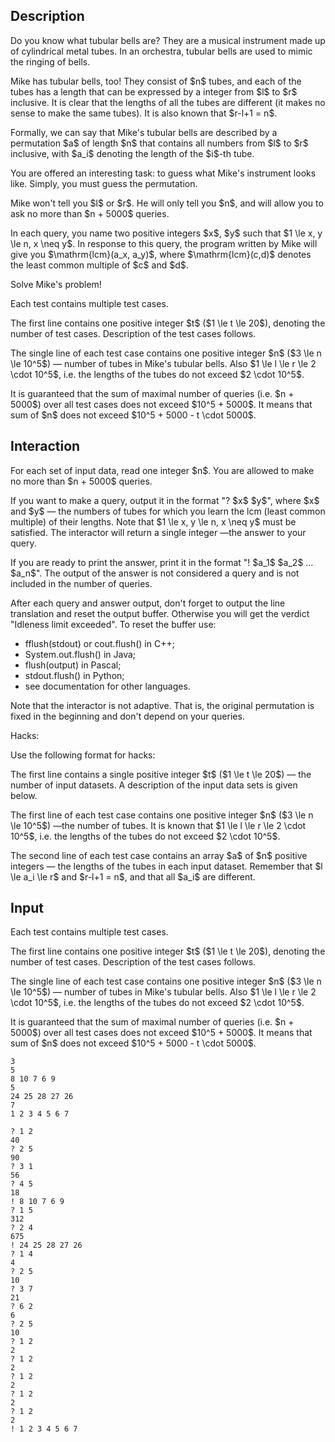 ## Description

<div><p>Do you know what tubular bells are? They are a musical instrument made up of cylindrical metal tubes. In an orchestra, tubular bells are used to mimic the ringing of bells.</p><p>Mike has tubular bells, too! They consist of $n$ tubes, and each of the tubes has a length that can be expressed by a integer from $l$ to $r$ inclusive. It is clear that the lengths of all the tubes are different (it makes no sense to make the same tubes). It is also known that $r-l+1 = n$.</p><p>Formally, we can say that Mike's tubular bells are described by a permutation $a$ of length $n$ that contains all numbers from $l$ to $r$ inclusive, with $a_i$ denoting the length of the $i$-th tube.</p><p>You are offered an interesting task: to guess what Mike's instrument looks like. Simply, you must guess the permutation.</p><p>Mike won't tell you $l$ or $r$. He will only tell you $n$, and will allow you to ask no more than $n + 5000$ queries.</p><p>In each query, you name two positive integers $x$, $y$ such that $1 \le x, y \le n, x \neq y$. In response to this query, the program written by Mike will give you $\mathrm{lcm}(a_x, a_y)$, where $\mathrm{lcm}(c,d)$ denotes the least common multiple of $c$ and $d$.</p><p>Solve Mike's problem!</p></div><div class="input-specification"><p>Each test contains multiple test cases.</p><p>The first line contains one positive integer $t$ ($1 \le t \le 20$), denoting the number of test cases. Description of the test cases follows.</p><p>The single line of each test case contains one positive integer $n$ ($3 \le n \le 10^5$)&nbsp;— number of tubes in Mike's tubular bells. Also $1 \le l \le r \le 2 \cdot 10^5$, i.e. the lengths of the tubes do not exceed $2 \cdot 10^5$.</p><p>It is guaranteed that the sum of <span class="tex-font-style-bf">maximal number of queries</span> (i.e. $n + 5000$) over all test cases does not exceed $10^5 + 5000$. It means that sum of $n$ does not exceed $10^5 + 5000 - t \cdot 5000$.</p></div><div><h2>Interaction</h2><p>For each set of input data, read one integer $n$. You are allowed to make no more than $n + 5000$ queries.</p><p>If you want to make a query, output it in the format "? $x$ $y$", where $x$ and $y$&nbsp;— the numbers of tubes for which you learn the lcm (least common multiple) of their lengths. Note that $1 \le x, y \le n, x \neq y$ must be satisfied. The interactor will return a single integer&nbsp;—the answer to your query.</p><p>If you are ready to print the answer, print it in the format "! $a_1$ $a_2$ ... $a_n$". <span class="tex-font-style-bf">The output of the answer is not considered a query and is not included in the number of queries.</span></p><p>After each query and answer output, don't forget to output the line translation and reset the output buffer. Otherwise you will get the verdict "Idleness limit exceeded". To reset the buffer use:</p><ul> <li> <span class="tex-font-style-tt">fflush(stdout)</span> or cout.flush() in C++; </li><li> <span class="tex-font-style-tt">System.out.flush()</span> in Java; </li><li> <span class="tex-font-style-tt">flush(output)</span> in Pascal; </li><li> <span class="tex-font-style-tt">stdout.flush()</span> in Python; </li><li> see documentation for other languages. </li></ul><p><span class="tex-font-style-bf">Note that the interactor is not adaptive.</span> That is, the original permutation is fixed in the beginning and don't depend on your queries.</p><p><span class="tex-font-style-bf">Hacks:</span></p><p>Use the following format for hacks:</p><p>The first line contains a single positive integer $t$ ($1 \le t \le 20$)&nbsp;— the number of input datasets. A description of the input data sets is given below.</p><p>The first line of each test case contains one positive integer $n$ ($3 \le n \le 10^5$)&nbsp;—the number of tubes. It is known that $1 \le l \le r \le 2 \cdot 10^5$, i.e. the lengths of the tubes do not exceed $2 \cdot 10^5$.</p><p>The second line of each test case contains an array $a$ of $n$ positive integers&nbsp;— the lengths of the tubes in each input dataset. Remember that $l \le a_i \le r$ and $r-l+1 = n$, and that all $a_i$ are different.</p></div>

## Input

<p>Each test contains multiple test cases.</p><p>The first line contains one positive integer $t$ ($1 \le t \le 20$), denoting the number of test cases. Description of the test cases follows.</p><p>The single line of each test case contains one positive integer $n$ ($3 \le n \le 10^5$)&nbsp;— number of tubes in Mike's tubular bells. Also $1 \le l \le r \le 2 \cdot 10^5$, i.e. the lengths of the tubes do not exceed $2 \cdot 10^5$.</p><p>It is guaranteed that the sum of <span class="tex-font-style-bf">maximal number of queries</span> (i.e. $n + 5000$) over all test cases does not exceed $10^5 + 5000$. It means that sum of $n$ does not exceed $10^5 + 5000 - t \cdot 5000$.</p>





```input1
3
5
8 10 7 6 9
5
24 25 28 27 26
7
1 2 3 4 5 6 7
```




```output1
? 1 2
40
? 2 5
90
? 3 1
56
? 4 5
18
! 8 10 7 6 9
? 1 5
312
? 2 4
675
! 24 25 28 27 26
? 1 4
4
? 2 5
10
? 3 7
21
? 6 2
6
? 2 5
10
? 1 2
2
? 1 2
2
? 1 2
2
? 1 2
2
? 1 2
2
! 1 2 3 4 5 6 7
```


